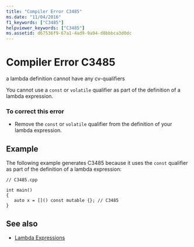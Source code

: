 ```yaml
---
title: "Compiler Error C3485"
ms.date: "11/04/2016"
f1_keywords: ["C3485"]
helpviewer_keywords: ["C3485"]
ms.assetid: d67536f9-67a1-4ad9-9a94-d8bbbca3d0dc
---
```

# Compiler Error C3485

a lambda definition cannot have any cv-qualifiers

You cannot use a `const` or `volatile` qualifier as part of the definition of a lambda expression.

### To correct this error

- Remove the `const` or `volatile` qualifier from the definition of your lambda expression.

## Example

The following example generates C3485 because it uses the `const` qualifier as part of the definition of a lambda expression:

```
// C3485.cpp

int main()
{
   auto x = []() const mutable {}; // C3485
}
```

## See also

- [Lambda Expressions](../../cpp/lambda-expressions-in-cpp.md)

